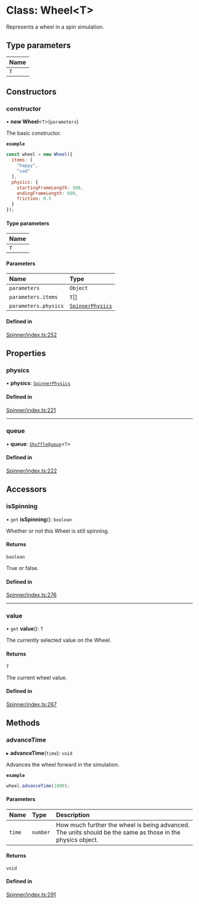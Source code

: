 # Class: Wheel<T\>

Represents a wheel in a spin simulation.

## Type parameters

| Name |
| :------ |
| `T` |

## Constructors

### constructor

• **new Wheel**<`T`\>(`parameters`)

The basic constructor.

**`example`**
```js
const wheel = new Wheel({
  items: [
    "happy",
    "sad"
  ],
  physics: {
    startingFrameLength: 300,
    endingFrameLength: 600,
    friction: 0.5
  }
});
```

#### Type parameters

| Name |
| :------ |
| `T` |

#### Parameters

| Name | Type |
| :------ | :------ |
| `parameters` | `Object` |
| `parameters.items` | `T`[] |
| `parameters.physics` | [`SpinnerPhysics`](https://github.com/daniellacosse/idea-spinner/tree/main/packages/spinner/docs/interfaces/SpinnerPhysics.md) |

#### Defined in

[Spinner/index.ts:252](https://github.com/daniellacosse/idea-spinner/blob/af30666/packages/spinner/Spinner/index.ts#L252)

## Properties

### physics

• **physics**: [`SpinnerPhysics`](https://github.com/daniellacosse/idea-spinner/tree/main/packages/spinner/docs/interfaces/SpinnerPhysics.md)

#### Defined in

[Spinner/index.ts:221](https://github.com/daniellacosse/idea-spinner/blob/af30666/packages/spinner/Spinner/index.ts#L221)

___

### queue

• **queue**: [`ShuffleQueue`](https://github.com/daniellacosse/idea-spinner/tree/main/packages/spinner/docs/classes/ShuffleQueue.md)<`T`\>

#### Defined in

[Spinner/index.ts:222](https://github.com/daniellacosse/idea-spinner/blob/af30666/packages/spinner/Spinner/index.ts#L222)

## Accessors

### isSpinning

• `get` **isSpinning**(): `boolean`

Whether or not this Wheel is still spinning.

#### Returns

`boolean`

True or false.

#### Defined in

[Spinner/index.ts:276](https://github.com/daniellacosse/idea-spinner/blob/af30666/packages/spinner/Spinner/index.ts#L276)

___

### value

• `get` **value**(): `T`

The currently selected value on the Wheel.

#### Returns

`T`

The current wheel value.

#### Defined in

[Spinner/index.ts:267](https://github.com/daniellacosse/idea-spinner/blob/af30666/packages/spinner/Spinner/index.ts#L267)

## Methods

### advanceTime

▸ **advanceTime**(`time`): `void`

Advances the wheel forward in the simulation.

**`example`**
```js
wheel.advanceTime(1000);
```

#### Parameters

| Name | Type | Description |
| :------ | :------ | :------ |
| `time` | `number` | How much further the wheel is being advanced. The units should be the same as those in the physics object. |

#### Returns

`void`

#### Defined in

[Spinner/index.ts:291](https://github.com/daniellacosse/idea-spinner/blob/af30666/packages/spinner/Spinner/index.ts#L291)
